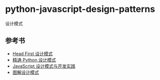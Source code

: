 # python-javascript-design-patterns
设计模式

## 参考书
- [Head First 设计模式](https://book.douban.com/subject/2243615/) 
- [精通 Python 设计模式](https://book.douban.com/subject/26829015/)
- [JavaScript 设计模式与开发实践](https://book.douban.com/subject/26382780/)
- [图解设计模式](https://book.douban.com/subject/26933281/)
